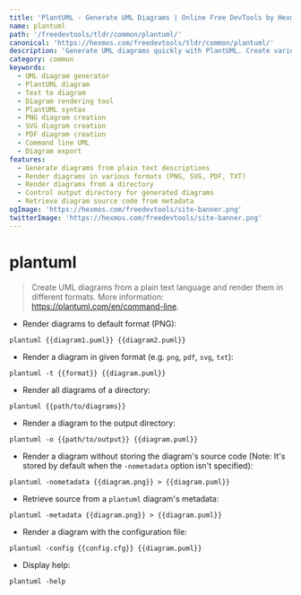 ```yaml
---
title: 'PlantUML - Generate UML Diagrams | Online Free DevTools by Hexmos'
name: plantuml
path: '/freedevtools/tldr/common/plantuml/'
canonical: 'https://hexmos.com/freedevtools/tldr/common/plantuml/'
description: 'Generate UML diagrams quickly with PlantUML. Create various diagram types from text descriptions and export to PNG, SVG, or PDF. Free online tool, no registration required.'
category: common
keywords:
  - UML diagram generator
  - PlantUML diagram
  - Text to diagram
  - Diagram rendering tool
  - PlantUML syntax
  - PNG diagram creation
  - SVG diagram creation
  - PDF diagram creation
  - Command line UML
  - Diagram export
features:
  - Generate diagrams from plain text descriptions
  - Render diagrams in various formats (PNG, SVG, PDF, TXT)
  - Render diagrams from a directory
  - Control output directory for generated diagrams
  - Retrieve diagram source code from metadata
ogImage: 'https://hexmos.com/freedevtools/site-banner.png'
twitterImage: 'https://hexmos.com/freedevtools/site-banner.png'
---
```


# plantuml

> Create UML diagrams from a plain text language and render them in different formats.
> More information: <https://plantuml.com/en/command-line>.

- Render diagrams to default format (PNG):

`plantuml {{diagram1.puml}} {{diagram2.puml}}`

- Render a diagram in given format (e.g. `png`, `pdf`, `svg`, `txt`):

`plantuml -t {{format}} {{diagram.puml}}`

- Render all diagrams of a directory:

`plantuml {{path/to/diagrams}}`

- Render a diagram to the output directory:

`plantuml -o {{path/to/output}} {{diagram.puml}}`

- Render a diagram without storing the diagram's source code (Note: It's stored by default when the `-nometadata` option isn't specified):

`plantuml -nometadata {{diagram.png}} > {{diagram.puml}}`

- Retrieve source from a `plantuml` diagram's metadata:

`plantuml -metadata {{diagram.png}} > {{diagram.puml}}`

- Render a diagram with the configuration file:

`plantuml -config {{config.cfg}} {{diagram.puml}}`

- Display help:

`plantuml -help`
